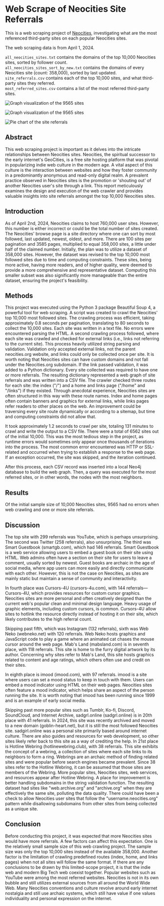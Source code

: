 # Web Scrape of Neocities Site Referrals

This is a web scraping project of [Neocities](https://neocities.org), investigating what are the most referenced third-party sites on each popular Neocities sites.

The web scraping data is from April 1, 2024.

`all_neocities_sites.txt` contains the domains of the top 10,000 Neocities sites, sorted by follower count.\
`all_neocities_sites_sort_by_new.txt` contains the domains of every Neocities site (count: 358,000), sorted by last updated.\
`site_referrals.csv` contains each of the top 10,000 sites, and what third-party sites they referred.\
`most_referred_sites.csv` contains a list of the most referred third-party sites.

![Graph visualization of the 9565 sites](https://github.com/pastelorange/neocities-site-referrals/blob/main/Screenshot%202024-04-03%20114715.png?raw=true)

![Graph visualization of the 9565 sites](https://github.com/pastelorange/neocities-site-referrals/blob/main/Screenshot%202024-04-03%20114809.png?raw=true)

![Pie chart of the site referrals](https://cdn.discordapp.com/attachments/1142497370899222538/1331782055692079195/image.png?ex=6792de31&is=67918cb1&hm=6c609de2c7d47974c36180f712fe7ba40831037e1be1240c80877a2023ae58f2&)

## Abstract

This web scraping project is important as it delves into the intricate relationships
between Neocities sites. Neocities, the spiritual successor to the early internet's
GeoCities, is a free site hosting platform that was pivotal in popularizing indie web
culture in the modern age. A vital aspect of this culture is the interaction between
websites and how they foster community in a predominantly anonymous and read-only
digital realm. A prevalent practice observed in Neocities sites is the promotion or
'shouting out' of another Neocities user's site through a link. This report meticulously
examines the design and execution of the web crawler and provides valuable insights
into site referrals amongst the top 10,000 Neocities sites.

## Introduction

As of April 2nd, 2024, Neocities claims to host 760,000 user sites. However, this
number is either incorrect or could be the total number of sites created. The Neocities'
browse page is a site directory where one can sort by most followed, last updated,
newest, oldest, and more. There are 100 sites per pagination and 3585 pages, multiplied
to equal 358,000 sites, a little under half of the claimed number. Initially, the plan was
to utilize a dataset of 358,000 sites. However, the dataset was revised to the top 10,000
most followed sites due to time and computing constraints. These sites, being more
active, having more readers, and of higher quality, were deemed to provide a more
comprehensive and representative dataset. Computing this smaller subset was also
significantly more manageable than the entire dataset, ensuring the project's feasibility.

## Methods

This project was executed using the Python 3 package Beautiful Soup 4, a
powerful tool for web scraping. A script was created to crawl the Neocities' top 10,000
most followed sites. The crawling process was efficient, taking approximately 0.8
seconds per pagination, translating to 80 seconds to collect the 10,000 sites. Each site
was written in a text file. No errors were encountered parsing the HTML.
A second crawling process followed, where each site was crawled and checked for
external links (i.e., links not referring to the current site). This process heavily utilized
string parsing and validation. Validation only accepted external links, not the parent
neocities.org website, and links could only be collected once per site. It is worth noting
that Neocities sites can have custom domains and not fall under the Neocities.org
subdomain. If the link passed validation, it was added to a Python dictionary. Every site
collected was required to have one or more referrals. The resulting dictionary
represented a web graph of site referrals and was written into a CSV file.
The crawler checked three routes for each site: the index ("/") and a home and
links page ("/home" and "/links") if they existed. Through anecdotal experience, Neocities
sites are often structured in this way with these route names. Index and home pages
often contain banners and graphics for external links, while links pages refer readers to
other places on the web. An improvement could be traversing every site route
dynamically or according to a sitemap, but time and computing constraints did not allow
that.

It took approximately 1.2 seconds to crawl per site, totaling 131 minutes to crawl
and write the output to a CSV file. There were a total of 6562 sites out of the initial
10,000. This was the most tedious step in the project, as runtime errors would
sometimes only appear once thousands of iterations into the process. The most
common error encountered was HTTP or SSL-related and occurred when trying to
establish a response to the web page. If an exception occurred, the site was skipped,
and the iteration continued.

After this process, each CSV record was inserted into a local Neo4j database to
build the web graph. Then, a query was executed for the most referred sites, or in other
words, the nodes with the most neighbors.

## Results

Of the initial sample size of 10,000 Neocities sites, 9565 had no errors when web
crawling and one or more site referrals.

## Discussion

The top site with 299 referrals was YouTube, which is perhaps unsurprising. The
second was Twitter (258 referrals), also unsurprising. The third was Smart Guestbook
(smartgb.com), which had 146 referrals. Smart Guestbook is a web service allowing users
to embed a guest book on their site using HTML. Web admins often have a section on
their site for users to leave a comment, usually sorted by newest. Guest books are
archaic in the age of social media, where app users can more easily and directly
communicate with each other. However, this is not the case on Neocities, as sites are
mainly static but maintain a sense of community and interactivity.

In fourth place was Cursors-4U (cursors-4u.com), with 144 referrals—Cursors-4U,
which provides resources for custom cursor graphics. Neocities sites are more personal
and often creatively designed than the current web's popular clean and minimal design
language. Heavy usage of graphic elements, including custom cursors, is common.
Cursors-4U allow sites to hotlink the resource directly instead of hosting it on their site,
which likely contributes to the high referral count.

Skipping past fifth, which was Instagram (132 referrals), sixth was Web Neko
(webneko.net) with 120 referrals. Web Neko hosts graphics and JavaScript code to play a
game where an animated cat chases the mouse cursor around the web page.
Mab's Land (mabsland.com) is in seventh place, with 118 referrals. This site is
home to the furry digital artwork by its author. Concerning why sites refer to Mab's Land,
this site hosts graphics related to content and age ratings, which others often use and
credit on their sites.

In eighth place is imood (imood.com), with 97 referrals. imood is a site where
users can set a mood status to keep in touch with them. Users can embed a mood
indicator using HTML on their web pages. Neocities sites often feature a mood
indicator, which helps share an aspect of the person running the site. It is worth noting
that imood has been running since 1999 and is an example of early social media.

Skipping past more popular sites such as Tumblr, Ko-fi, Discord, SoundCloud, and
Internet Archive, sadgrl.online (sadgrl.online) is in 20th place with 41 referrals. In 2024,
this site was recently archived and moved to a new domain (goblin-heart.net), but it is
still the most followed Neocities site. sadgirl.online was a personal site primarily based
around internet culture. There are also guides and resources for web development, so
other sites likely refer back to this site as a way of crediting the help.
In 21st place is Hotline Webring (hotlinewebring.club), with 38 referrals. This site
exhibits the concept of a webring, a collection of sites where each site links to its
neighbors to form a ring. Webrings are an archaic method of finding related sites and
were popular before search engines became prevalent. Since 38 sites refer to the
Hotline Webring, it can be assumed that those sites are members of the Webring. More
popular sites, Neocities sites, web services, and resources appear after Hotline Webring.
A place for improvement is better handling subdomains in the string validation
function. The resulting dataset had sites like "web.archive.org" and "archive.org" when
they are effectively the same site, polluting the data quality. There could have been a
check to allow Neocities user sites that follow the "username.neocities.org" pattern while
disallowing subdomains from other sites from being collected as a unique site.

## Conclusion

Before conducting this project, it was expected that more Neocities sites would
have more referrals. A few factors can affect this expectation. One is the relatively small
sample size of this web crawling project. The sample size was only the top 10,000 sites
instead of the available 358,000. Another factor is the limitation of crawling predefined
routes (index, home, and links pages) when not all sites will follow the same format.
If there are any conclusions to be drawn by this limited-scope project, it is that
the indie web and modern Big Tech web coexist together. Popular websites such as
YouTube were among the most referred websites. Neocities is not in its own bubble and
still utilizes external sources from all around the World Wide Web. Many Neocities
conventions and culture revolve around early internet nostalgia and still use archaic
systems, which still have value if one values individuality and personal expression on the
internet.
